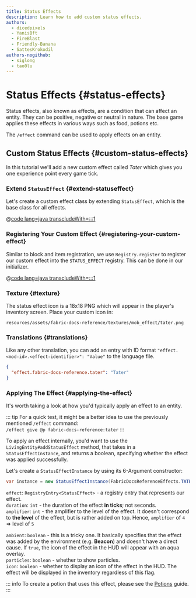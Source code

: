 ```yaml
---
title: Status Effects
description: Learn how to add custom status effects.
authors:
  - dicedpixels
  - YanisBft
  - FireBlast
  - Friendly-Banana
  - SattesKrokodil
authors-nogithub:
  - siglong
  - tao0lu
---
```


# Status Effects {#status-effects}

Status effects, also known as effects, are a condition that can affect an entity. They can be positive, negative or neutral in nature. The base game
applies these effects in various ways such as food, potions etc.

The `/effect` command can be used to apply effects on an entity.

## Custom Status Effects {#custom-status-effects}

In this tutorial we'll add a new custom effect called _Tater_ which gives you one experience point every game tick.

### Extend `StatusEffect` {#extend-statuseffect}

Let's create a custom effect class by extending `StatusEffect`, which is the base class for all effects.

@[code lang=java transcludeWith=:::1](@/reference/latest/src/main/java/com/example/docs/effect/TaterEffect.java)

### Registering Your Custom Effect {#registering-your-custom-effect}

Similar to block and item registration, we use `Registry.register` to register our custom effect into the
`STATUS_EFFECT` registry. This can be done in our initializer.

@[code lang=java transcludeWith=:::1](@/reference/latest/src/main/java/com/example/docs/effect/FabricDocsReferenceEffects.java)

### Texture {#texture}

The status effect icon is a 18x18 PNG which will appear in the player's inventory screen. Place your custom icon in:

```:no-line-numbers
resources/assets/fabric-docs-reference/textures/mob_effect/tater.png
```

<DownloadEntry type="Example Texture" visualURL="/assets/develop/tater-effect.png" downloadURL="/assets/develop/tater-effect-icon.png" />

### Translations {#translations}

Like any other translation, you can add an entry with ID format `"effect.<mod-id>.<effect-identifier>": "Value"` to the
language file.

```json
{
  "effect.fabric-docs-reference.tater": "Tater"
}
```

### Applying The Effect {#applying-the-effect}

It's worth taking a look at how you'd typically apply an effect to an entity.

::: tip
For a quick test, it might be a better idea to use the previously mentioned `/effect` command: <br/>
`/effect give @p fabric-docs-reference:tater`
:::

To apply an effect internally, you'd want to use the `LivingEntity#addStatusEffect` method, that takes in
a `StatusEffectInstance`, and returns a boolean, specifying whether the effect was applied successfully.

Let's create a `StatusEffectInstance` by using its 6-Argument constructor:

```java
var instance = new StatusEffectInstance(FabricDocsReferenceEffects.TATER, 5 * 20, 0, false, true, true);
```

`effect`: `RegistryEntry<StatusEffect>` - a registry entry that represents our effect. <br/>
`duration`: `int` - the duration of the effect **in ticks**; not seconds. <br/>
`amplifier`: `int` - the amplifier to the level of the effect. It doesn't correspond to **the level** of the effect, but is rather added on top. Hence, `amplifier` of `4` => level of `5` <br/>
 
`ambient`: `boolean` - this is a tricky one. It basically specifies that the effect was added by the environment (e.g. **Beacon**) and doesn't have a direct cause. If `true`, the icon of the effect in the HUD will appear with an aqua overlay. <br/>
`particles`: `boolean` - whether to show particles. <br/>
`icon`: `boolean` - whether to display an icon of the effect in the HUD. The effect will be displayed in the inventory regardless of this flag. <br/>

::: info
To create a potion that uses this effect, please see the [Potions](../items/potions) guide.
:::
